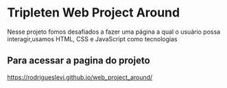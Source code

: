 # Tripleten Web Project Around

Nesse projeto fomos desafiados a fazer uma página a qual o usuário possa interagir,usamos HTML, CSS e JavaScript como tecnologias

## Para acessar a pagina do projeto

https://rodrigueslevi.github.io/web_project_around/
